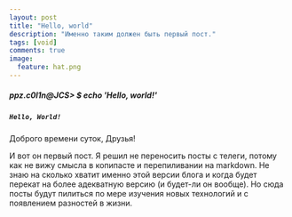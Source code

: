 ```yaml
---
layout: post
title: "Hello, world"
description: "Именно таким должен быть первый пост."
tags: [void]
comments: true
image:
  feature: hat.png
---
```


##### ppz.c0l1n@JCS> $ echo 'Hello, world!'

##### `Hello, World!`


Доброго времени суток, Друзья! 

И вот он первый пост. Я решил не переносить посты с телеги, потому как не вижу смысла в копипасте и перепиливании на markdown. Не знаю на сколько хватит именно этой версии блога и когда будет перекат на более адекватную версию (и будет-ли он вообще). Но сюда посты будут пилиться по мере изучения новых технологий и с появлением разностей в жизни.

